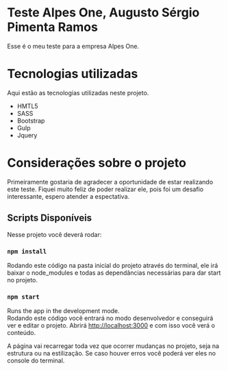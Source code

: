 # Teste Alpes One, Augusto Sérgio Pimenta Ramos
Esse é o meu teste para a empresa Alpes One.

# Tecnologias utilizadas

Aqui estão as tecnologias utilizadas neste projeto.

* HMTL5
* SASS
* Bootstrap
* Gulp
* Jquery

# Considerações sobre o projeto

Primeiramente gostaria de agradecer a oportunidade de estar realizando este teste.
Fiquei muito feliz de poder realizar ele, pois foi um desafio interessante, espero atender a espectativa.

## Scripts Disponíveis

Nesse projeto você deverá rodar:

### `npm install`

Rodando este código na pasta inicial do projeto através do terminal, ele irá baixar o node_modules e todas as dependâncias necessárias para dar start no projeto.

### `npm start`

Runs the app in the development mode.\
Rodando este código você entrará no modo desenvolvedor e conseguirá ver e editar o projeto.
Abrirá [http://localhost:3000](http://localhost:3000) e com isso você verá o conteúdo.

A página vai recarregar toda vez que ocorrer mudanças no projeto, seja na estrutura ou na estilização.
Se caso houver erros você poderá ver eles no console do terminal.